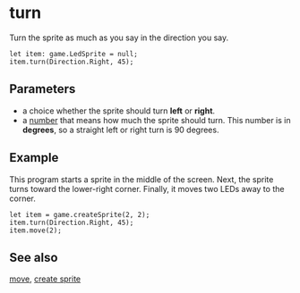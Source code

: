 # turn

Turn the sprite as much as you say in the direction you say.

```sig
let item: game.LedSprite = null;
item.turn(Direction.Right, 45);
```

## Parameters

* a choice whether the sprite should turn **left** or **right**.
* a [number](/types/number) that means how much the sprite should turn.
  This number is in **degrees**, so a straight left or right turn is 90 degrees.

## Example


This program starts a sprite in the middle of the screen.
Next, the sprite turns toward the lower-right corner.
Finally, it moves two LEDs away to the corner.

```blocks
let item = game.createSprite(2, 2);
item.turn(Direction.Right, 45);
item.move(2);
```

## See also


[move](/reference/game/move),
[create sprite](/reference/game/create-sprite)
